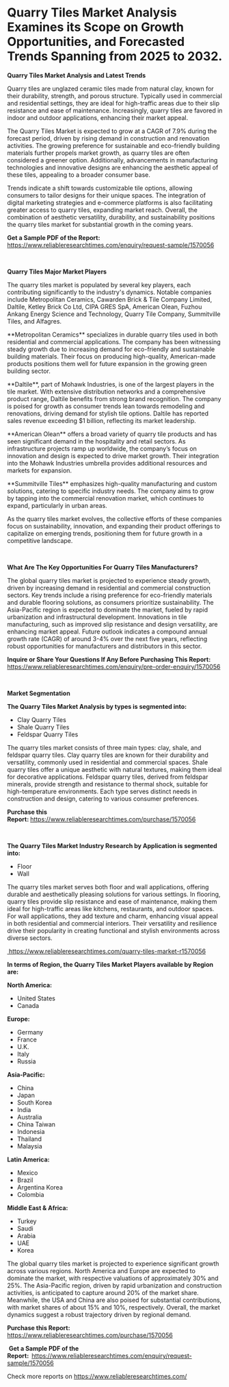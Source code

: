 <p><h1>Quarry Tiles Market Analysis Examines its Scope on Growth Opportunities, and Forecasted Trends Spanning from 2025 to 2032.</h1></p><p><strong>Quarry Tiles Market Analysis and Latest Trends</strong></p>
<p><p>Quarry tiles are unglazed ceramic tiles made from natural clay, known for their durability, strength, and porous structure. Typically used in commercial and residential settings, they are ideal for high-traffic areas due to their slip resistance and ease of maintenance. Increasingly, quarry tiles are favored in indoor and outdoor applications, enhancing their market appeal.</p><p>The Quarry Tiles Market is expected to grow at a CAGR of 7.9% during the forecast period, driven by rising demand in construction and renovation activities. The growing preference for sustainable and eco-friendly building materials further propels market growth, as quarry tiles are often considered a greener option. Additionally, advancements in manufacturing technologies and innovative designs are enhancing the aesthetic appeal of these tiles, appealing to a broader consumer base.</p><p>Trends indicate a shift towards customizable tile options, allowing consumers to tailor designs for their unique spaces. The integration of digital marketing strategies and e-commerce platforms is also facilitating greater access to quarry tiles, expanding market reach. Overall, the combination of aesthetic versatility, durability, and sustainability positions the quarry tiles market for substantial growth in the coming years.</p></p>
<p><strong>Get a Sample PDF of the Report:&nbsp;</strong> <a href="https://www.reliableresearchtimes.com/enquiry/request-sample/1570056?utm_campaign=2252&utm_medium=2&utm_source=Github&utm_content=ia&utm_term=25032025&utm_id=quarry-tiles">https://www.reliableresearchtimes.com/enquiry/request-sample/1570056</a></p>
<p>&nbsp;</p>
<p><strong>Quarry Tiles Major Market Players</strong></p>
<p><p>The quarry tiles market is populated by several key players, each contributing significantly to the industry's dynamics. Notable companies include Metropolitan Ceramics, Cawarden Brick & Tile Company Limited, Daltile, Ketley Brick Co Ltd, CIPA GRES SpA, American Olean, Fuzhou Ankang Energy Science and Technology, Quarry Tile Company, Summitville Tiles, and Alfagres.</p><p>**Metropolitan Ceramics** specializes in durable quarry tiles used in both residential and commercial applications. The company has been witnessing steady growth due to increasing demand for eco-friendly and sustainable building materials. Their focus on producing high-quality, American-made products positions them well for future expansion in the growing green building sector.</p><p>**Daltile**, part of Mohawk Industries, is one of the largest players in the tile market. With extensive distribution networks and a comprehensive product range, Daltile benefits from strong brand recognition. The company is poised for growth as consumer trends lean towards remodeling and renovations, driving demand for stylish tile options. Daltile has reported sales revenue exceeding $1 billion, reflecting its market leadership.</p><p>**American Olean** offers a broad variety of quarry tile products and has seen significant demand in the hospitality and retail sectors. As infrastructure projects ramp up worldwide, the company’s focus on innovation and design is expected to drive market growth. Their integration into the Mohawk Industries umbrella provides additional resources and markets for expansion.</p><p>**Summitville Tiles** emphasizes high-quality manufacturing and custom solutions, catering to specific industry needs. The company aims to grow by tapping into the commercial renovation market, which continues to expand, particularly in urban areas.</p><p>As the quarry tiles market evolves, the collective efforts of these companies focus on sustainability, innovation, and expanding their product offerings to capitalize on emerging trends, positioning them for future growth in a competitive landscape.</p></p>
<p>&nbsp;</p>
<p><strong>What Are The Key Opportunities For Quarry Tiles Manufacturers?</strong></p>
<p><p>The global quarry tiles market is projected to experience steady growth, driven by increasing demand in residential and commercial construction sectors. Key trends include a rising preference for eco-friendly materials and durable flooring solutions, as consumers prioritize sustainability. The Asia-Pacific region is expected to dominate the market, fueled by rapid urbanization and infrastructural development. Innovations in tile manufacturing, such as improved slip resistance and design versatility, are enhancing market appeal. Future outlook indicates a compound annual growth rate (CAGR) of around 3-4% over the next five years, reflecting robust opportunities for manufacturers and distributors in this sector.</p></p>
<p><strong>Inquire or Share Your Questions If Any Before Purchasing This Report:</strong> <a href="https://www.reliableresearchtimes.com/enquiry/pre-order-enquiry/1570056?utm_campaign=2252&utm_medium=2&utm_source=Github&utm_content=ia&utm_term=25032025&utm_id=quarry-tiles">https://www.reliableresearchtimes.com/enquiry/pre-order-enquiry/1570056</a></p>
<p>&nbsp;</p>
<p><strong>Market Segmentation</strong></p>
<p><strong>The Quarry Tiles Market Analysis by types is segmented into:</strong></p>
<p><ul><li>Clay Quarry Tiles</li><li>Shale Quarry Tiles</li><li>Feldspar Quarry Tiles</li></ul></p>
<p><p>The quarry tiles market consists of three main types: clay, shale, and feldspar quarry tiles. Clay quarry tiles are known for their durability and versatility, commonly used in residential and commercial spaces. Shale quarry tiles offer a unique aesthetic with natural textures, making them ideal for decorative applications. Feldspar quarry tiles, derived from feldspar minerals, provide strength and resistance to thermal shock, suitable for high-temperature environments. Each type serves distinct needs in construction and design, catering to various consumer preferences.</p></p>
<p><strong>Purchase this Report:&nbsp;</strong><a href="https://www.reliableresearchtimes.com/purchase/1570056?utm_campaign=2252&utm_medium=2&utm_source=Github&utm_content=ia&utm_term=25032025&utm_id=quarry-tiles">https://www.reliableresearchtimes.com/purchase/1570056</a></p>
<p>&nbsp;</p>
<p><strong>The Quarry Tiles Market Industry Research by Application is segmented into:</strong></p>
<p><ul><li>Floor</li><li>Wall</li></ul></p>
<p><p>The quarry tiles market serves both floor and wall applications, offering durable and aesthetically pleasing solutions for various settings. In flooring, quarry tiles provide slip resistance and ease of maintenance, making them ideal for high-traffic areas like kitchens, restaurants, and outdoor spaces. For wall applications, they add texture and charm, enhancing visual appeal in both residential and commercial interiors. Their versatility and resilience drive their popularity in creating functional and stylish environments across diverse sectors.</p></p>
<p><a href="https://www.reliableresearchtimes.com/quarry-tiles-market-r1570056?utm_campaign=2252&utm_medium=2&utm_source=Github&utm_content=ia&utm_term=25032025&utm_id=quarry-tiles">&nbsp;https://www.reliableresearchtimes.com/quarry-tiles-market-r1570056</a></p>
<p><strong>In terms of Region, the Quarry Tiles Market Players available by Region are:</strong></p>
<p>
    <p> <strong> North America: </strong>
        <ul>
            <li>United States</li>
            <li>Canada</li>
        </ul>
        </p> 
    <p> <strong> Europe: </strong>
        <ul>
            <li>Germany</li>
            <li>France</li>
            <li>U.K.</li>
            <li>Italy</li>
            <li>Russia</li>
        </ul>
        </p> 
    <p> <strong> Asia-Pacific: </strong>
        <ul>
            <li>China</li>
            <li>Japan</li>
            <li>South Korea</li>
            <li>India</li>
            <li>Australia</li>
            <li>China Taiwan</li>
            <li>Indonesia</li>
            <li>Thailand</li>
            <li>Malaysia</li>
        </ul>
        </p> 
    <p> <strong> Latin America: </strong>
        <ul>
            <li>Mexico</li>
            <li>Brazil</li>
            <li>Argentina Korea</li>
            <li>Colombia</li>
        </ul>
        </p> 
    <p> <strong> Middle East & Africa: </strong>
        <ul>
            <li>Turkey</li>
            <li>Saudi</li>
            <li>Arabia</li>
            <li>UAE</li>
            <li>Korea</li>
        </ul>
    </p>
    </p>
<p><p>The global quarry tiles market is projected to experience significant growth across various regions. North America and Europe are expected to dominate the market, with respective valuations of approximately 30% and 25%. The Asia-Pacific region, driven by rapid urbanization and construction activities, is anticipated to capture around 20% of the market share. Meanwhile, the USA and China are also poised for substantial contributions, with market shares of about 15% and 10%, respectively. Overall, the market dynamics suggest a robust trajectory driven by regional demand.</p></p>
<p><strong>Purchase this Report: </strong><a href="https://www.reliableresearchtimes.com/purchase/1570056?utm_campaign=2252&utm_medium=2&utm_source=Github&utm_content=ia&utm_term=25032025&utm_id=quarry-tiles">https://www.reliableresearchtimes.com/purchase/1570056</a></p>
<p>&nbsp;<strong>Get a Sample PDF of the Report:&nbsp;&nbsp;</strong><a href="https://www.reliableresearchtimes.com/enquiry/request-sample/1570056?utm_campaign=2252&utm_medium=2&utm_source=Github&utm_content=ia&utm_term=25032025&utm_id=quarry-tiles">https://www.reliableresearchtimes.com/enquiry/request-sample/1570056</a></p>
<p><strong></strong></p>
<p>Check more reports on <a href="https://www.reliableresearchtimes.com/?utm_campaign=2252&utm_medium=2&utm_source=Github&utm_content=ia&utm_term=25032025&utm_id=quarry-tiles">https://www.reliableresearchtimes.com/</a></p>